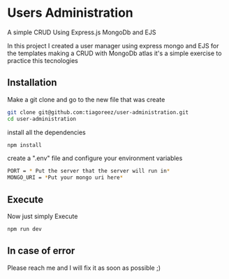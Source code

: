 
# Users Administration

A simple CRUD Using Express.js MongoDb and EJS

In this project I created a user manager using express mongo and EJS for the templates 
making a CRUD with MongoDb atlas it's a simple exercise to practice this tecnologies





## Installation

Make a git clone and go to the new file that was create

```bash
git clone git@github.com:tiagoreez/user-administration.git
cd user-administration
```

install all the dependencies

```bash
npm install
```

create a ".env" file and configure your environment variables


```bash
PORT = * Put the server that the server will run in*
MONGO_URI = *Put your mongo uri here*

```

## Execute

Now just simply Execute


```bash
npm run dev
```

## In case of error

Please reach me and I will fix it as soon as possible ;)

